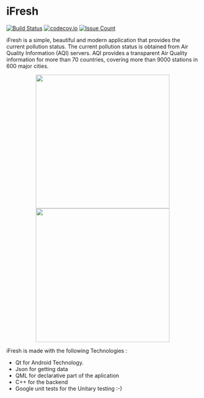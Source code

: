 # iFresh

[![Build Status](https://travis-ci.org/kounkou/iFresh.svg?branch=master)](https://travis-ci.org/kounkou/iFresh)
[![codecov.io](https://codecov.io/github/kounkou/iFresh/coverage.svg?branch=master)](https://codecov.io/github/kounkou/iFresh?branch=master)
[![Issue Count](https://codeclimate.com/github/kounkou/iFresh/badges/issue_count.svg)](https://codeclimate.com/github/kounkou/iFresh)

iFresh is a simple, beautiful and modern application that provides the current pollution status.
The current pollution status is obtained from Air Quality Information (AQI) servers.
AQI provides a transparent Air Quality information for more than 70 countries, covering more than 9000 stations in 600 major cities.

<p align="center">
  <img src="screenschots/Screenshot_2017-01-27-21-01-02.png" width="350"/>
  <img src="screenschots/Screenshot_2017-01-27-21-01-26.png" width="350"/>
</p>

iFresh is made with the following Technologies :

- Qt for Android Technology.
- Json for getting data
- QML for declarative part of the aplication
- C++ for the backend
- Google unit tests for the Unitary testing :-)

